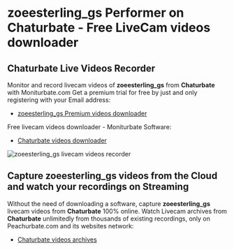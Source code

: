 # zoeesterling_gs Performer on Chaturbate - Free LiveCam videos downloader

## Chaturbate Live Videos Recorder

Monitor and record livecam videos of **zoeesterling_gs** from **Chaturbate** with Moniturbate.com
Get a premium trial for free by just and only registering with your Email address:
* [zoeesterling_gs Premium videos downloader](https://moniturbate.com/request-demo-licence-key.html)

Free livecam videos downloader - Moniturbate Software:
* [Chaturbate videos downloader](https://moniturbate.com/moniturbate-download-software.html)

![zoeesterling_gs livecam videos recorder](https://peachurnet.com/templates/moniturbate-software.png)


## Capture zoeesterling_gs videos from the Cloud and watch your recordings on Streaming

Without the need of downloading a software, capture **zoeesterling_gs** livecam videos from **Chaturbate** 100% online.
Watch Livecam archives from **Chaturbate** unlimitedly from thousands of existing recordings, only on Peachurbate.com and its websites network:
* [Chaturbate videos archives](https://peachurnet.com/)